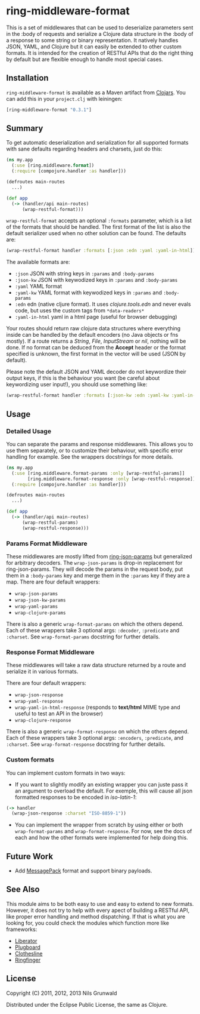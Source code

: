 # ring-middleware-format #

This is a set of middlewares that can be used to deserialize parameters sent in the :body of requests and serialize a Clojure data structure in the :body of a response to some string or binary representation. It natively handles JSON, YAML, and Clojure but it can easily be extended to other custom formats. It is intended for the creation of RESTful APIs that do the right thing by default but are flexible enough to handle most special cases.

## Installation

`ring-middleware-format` is available as a Maven artifact from [Clojars](http://clojars.org/ring-middleware-format). You can add this in your `project.clj` with leiningen:

```clojure
[ring-middleware-format "0.3.1"]
```

## Summary ##

To get automatic deserialization and serialization for all supported formats with sane defaults regarding headers and charsets, just do this:

```clojure
(ns my.app
  (:use [ring.middleware.format])
  (:require [compojure.handler :as handler]))

(defroutes main-routes
  ...)

(def app
  (-> (handler/api main-routes)
      (wrap-restful-format)))
```
`wrap-restful-format` accepts an optional `:formats` parameter, which is a list of the formats that should be handled. The first format of the list is also the default serializer used when no other solution can be found. The defaults are:
```clojure
(wrap-restful-format handler :formats [:json :edn :yaml :yaml-in-html])
```

The available formats are:

  - `:json` JSON with string keys in `:params` and `:body-params`
  - `:json-kw` JSON with keywodized keys in `:params` and `:body-params`
  - `:yaml` YAML format
  - `:yaml-kw` YAML format with keywodized keys in `:params` and `:body-params`
  - `:edn` edn (native cljure format). It uses *clojure.tools.edn* and never evals code, but uses the custom tags from `*data-readers*` 
  - `:yaml-in-html` yaml in a html page (useful for browser debugging)

Your routes should return raw clojure data structures where everything
inside can be handled by the default encoders (no Java objects or fns
mostly). If a route returns a _String_, _File_, _InputStream_ or _nil_, nothing will be done. If no format can be deduced from the **Accept** header or the format specified is unknown, the first format in the vector will be used (JSON by default).

Please note the default JSON and YAML decoder do not keywordize their output keys, if this is the behaviour you want (be careful about keywordizing user input!), you should use something like:
```clojure
(wrap-restful-format handler :formats [:json-kw :edn :yaml-kw :yaml-in-html])
```

## Usage ##

### Detailed Usage

You can separate the params and response middlewares. This allows you to use them separately, or to customize their behaviour, with specific error handling for example. See the wrappers docstrings for more details.

```clojure
(ns my.app
  (:use [ring.middleware.format-params :only [wrap-restful-params]]
        [ring.middleware.format-response :only [wrap-restful-response]])
  (:require [compojure.handler :as handler]))

(defroutes main-routes
  ...)

(def app
  (-> (handler/api main-routes)
      (wrap-restful-params)
      (wrap-restful-response)))
```

### Params Format Middleware ###

These middlewares are mostly lifted from [ring-json-params](https://github.com/mmcgrana/ring-json-params) but generalized for arbitrary decoders. The `wrap-json-params` is drop-in replacement for ring-json-params. They will decode the params in the request body, put them in a `:body-params` key and merge them in the `:params` key if they are a map.
There are four default wrappers:

+ `wrap-json-params`
+ `wrap-json-kw-params`
+ `wrap-yaml-params`
+ `wrap-clojure-params`

There is also a generic `wrap-format-params` on which the others depend. Each of these wrappers take 3 optional args: `:decoder`, `:predicate` and `:charset`. See `wrap-format-params` docstring for further details.

### Response Format Middleware ###

These middlewares will take a raw data structure returned by a route and serialize it in various formats.

There are four default wrappers:

+ `wrap-json-response`
+ `wrap-yaml-response`
+ `wrap-yaml-in-html-response` (responds to **text/html** MIME type and useful to test an API in the browser)
+ `wrap-clojure-response`

There is also a generic `wrap-format-response` on which the others depend. Each of these wrappers take 3 optional args: `:encoders`, `:predicate`, and `:charset`. See `wrap-format-response` docstring for further details.

### Custom formats ###

You can implement custom formats in two ways:

+ If you want to slightly modify an existing wrapper you can juste pass it an argument to overload the default.
For exemple, this will cause all json formatted responses to be encoded in *iso-latin-1*:

```clojure
(-> handler
  (wrap-json-response :charset "ISO-8859-1"))
```
+ You can implement the wrapper from scratch by using either or both `wrap-format-params` and `wrap-format-response`. For now, see the docs of each and how the other formats were implemented for help doing this.

## Future Work ##

+ Add [MessagePack](http://msgpack.org/) format and support binary payloads. 

## See Also ##

This module aims to be both easy to use and easy to extend to new formats. However, it does not try to help with every apect of building a RESTful API, like proper error handling and method dispatching. If that is what you are looking for, you could check the modules which function more like frameworks:

+ [Liberator](https://github.com/clojure-liberator/liberator)
+ [Plugboard](https://github.com/malcolmsparks/plugboard)
+ [Clothesline](https://github.com/banjiewen/Clothesline)
+ [Ringfinger](https://github.com/myfreeweb/ringfinger)

## License ##

Copyright (C) 2011, 2012, 2013 Nils Grunwald

Distributed under the Eclipse Public License, the same as Clojure.
